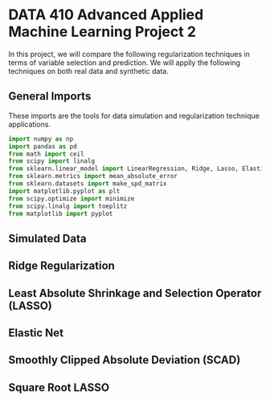 # DATA 410 Advanced Applied Machine Learning Project 2
In this project, we will compare the following regularization techniques in terms of variable selection and prediction. We will applly the following techniques on both real data and synthetic data.

## General Imports
These imports are the tools for data simulation and regularization technique applications.
```python
import numpy as np
import pandas as pd
from math import ceil
from scipy import linalg
from sklearn.linear_model import LinearRegression, Ridge, Lasso, ElasticNet
from sklearn.metrics import mean_absolute_error
from sklearn.datasets import make_spd_matrix
import matplotlib.pyplot as plt
from scipy.optimize import minimize
from scipy.linalg import toeplitz
from matplotlib import pyplot
```

## Simulated Data



## Ridge Regularization


## Least Absolute Shrinkage and Selection Operator (LASSO)


## Elastic Net


## Smoothly Clipped Absolute Deviation (SCAD)


## Square Root LASSO
